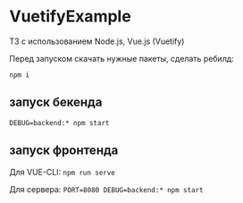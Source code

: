 # VuetifyExample
ТЗ с использованием Node.js, Vue.js (Vuetify)

Перед запуском скачать нужные пакеты, сделать ребилд:

`npm i`

## запуск бекенда
`DEBUG=backend:* npm start`

## запуск фронтенда
Для VUE-CLI: `npm run serve`

Для сервера: `PORT=8080 DEBUG=backend:* npm start`
